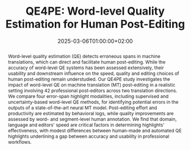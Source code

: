 ---
# Documentation: https://sourcethemes.com/academic/docs/managing-content/

title: "QE4PE: Word-level Quality Estimation for Human Post-Editing"
authors: [Gabriele Sarti, Vilém Zouhar, Grzegorz Chrupała, Ana Guerberof Arenas, Malvina Nissim, Arianna Bisazza]
date: 2025-03-06T01:00:00+02:00
doi: ""

# Schedule page publish date (NOT publication's date).
publishDate: 2025-03-06T01:00:00+02:00

# Publication type.
# Legend: 0 = Uncategorized; 1 = Conference paper; 2 = Journal article;
# 3 = Preprint / Working Paper; 4 = Report; 5 = Book; 6 = Book section;
# 7 = Thesis; 8 = Patent
publication_types: ["3"]

# Publication name and optional abbreviated publication name.
publication: "Arxiv Preprint"
publication_short: "Arxiv Preprint"

abstract: "Word-level quality estimation (QE) detects erroneous spans in machine translations, which can direct and facilitate human post-editing. While the accuracy of word-level QE systems has been assessed extensively, their usability and downstream influence on the speed, quality and editing choices of human post-editing remain understudied. Our QE4PE study investigates the impact of word-level QE on machine translation (MT) post-editing in a realistic setting involving 42 professional post-editors across two translation directions. We compare four error-span highlight modalities, including supervised and uncertainty-based word-level QE methods, for identifying potential errors in the outputs of a state-of-the-art neural MT model. Post-editing effort and productivity are estimated by behavioral logs, while quality improvements are assessed by word- and segment-level human annotation. We find that domain, language and editors' speed are critical factors in determining highlights' effectiveness, with modest differences between human-made and automated QE highlights underlining a gap between accuracy and usability in professional workflows."

# Summary. An optional shortened abstract.
summary: "We investigate the impact of word-level quality estimation on MT post-editing with 42 professional post-editors."

tags: [Natural Language Processing, Post-editing, Machine Translation, Quality Estimation, Dataset, Behavioral Data, Human Evaluation]
categories: [Natural Language Processing]
featured: true

# Custom links (optional).
#   Uncomment and edit lines below to show custom links.
# links:
# - name: Follow
#   url: https://twitter.com
#   icon_pack: fab
#   icon: twitter
links:
- name: Paper
  url: https://arxiv.org/abs/2503.03044
  icon_pack: fas
  icon: file-alt
- name: ArXiv
  url: https://arxiv.org/abs/2503.03044
  icon_pack: fas
  icon: file-contract
- name: GroTE Demo
  url: https://huggingface.co/spaces/gsarti/grote
  icon_pack: fas
  icon: rocket

url_pdf: https://arxiv.org/pdf/2503.03044
url_code: https://github.com/gsarti/qe4pe
url_dataset: https://huggingface.co/datasets/gsarti/qe4pe
url_poster:
url_project:
url_slides:
url_source:
url_video:

# Featured image
# To use, add an image named `featured.jpg/png` to your page's folder. 
# Focal points: Smart, Center, TopLeft, Top, TopRight, Left, Right, BottomLeft, Bottom, BottomRight.
image:
  caption: ""
  focal_point: ""
  preview_only: false

# Associated Projects (optional).
#   Associate this publication with one or more of your projects.
#   Simply enter your project's folder or file name without extension.
#   E.g. `internal-project` references `content/project/internal-project/index.md`.
#   Otherwise, set `projects: []`.
projects: []

# Slides (optional).
#   Associate this publication with Markdown slides.
#   Simply enter your slide deck's filename without extension.
#   E.g. `slides: "example"` references `content/slides/example/index.md`.
#   Otherwise, set `slides: ""`.
slides: ""
---